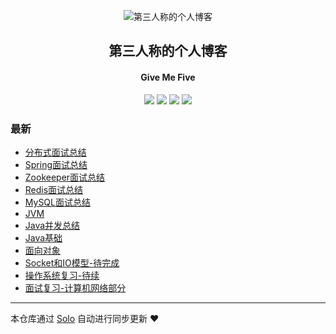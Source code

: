 <p align="center"><img alt="第三人称的个人博客" src="https://static.b3log.org/images/brand/solo-32.png"></p><h2 align="center">
第三人称的个人博客
</h2>

<h4 align="center">Give Me Five</h4>
<p align="center"><a title="第三人称的个人博客" target="_blank" href="https://github.com/wangwei1222/solo-blog"><img src="https://img.shields.io/github/last-commit/wangwei1222/solo-blog.svg?style=flat-square&color=FF9900"></a>
<a title="GitHub repo size in bytes" target="_blank" href="https://github.com/wangwei1222/solo-blog"><img src="https://img.shields.io/github/repo-size/wangwei1222/solo-blog.svg?style=flat-square"></a>
<a title="Solo Version" target="_blank" href="https://github.com/b3log/solo/releases"><img src="https://img.shields.io/badge/solo-3.6.5-f1e05a.svg?style=flat-square&color=blueviolet"></a>
<a title="Hits" target="_blank" href="https://github.com/b3log/hits"><img src="https://hits.b3log.org/wangwei1222/solo-blog.svg"></a></p>

### 最新

* [分布式面试总结](https://www.yanhan.space/articles/2019/09/23/1569243002322.html)
* [Spring面试总结](https://www.yanhan.space/articles/2019/09/23/1569242978787.html)
* [Zookeeper面试总结](https://www.yanhan.space/articles/2019/09/23/1569242948877.html)
* [Redis面试总结](https://www.yanhan.space/articles/2019/09/23/1569242912402.html)
* [MySQL面试总结](https://www.yanhan.space/articles/2019/09/23/1569242886340.html)
* [JVM](https://www.yanhan.space/articles/2019/09/23/1569242856550.html)
* [Java并发总结](https://www.yanhan.space/articles/2019/09/23/1569242830394.html)
* [Java基础](https://www.yanhan.space/articles/2019/09/23/1569242800535.html)
* [面向对象](https://www.yanhan.space/articles/2019/09/23/1569242751215.html)
* [Socket和IO模型-待完成](https://www.yanhan.space/articles/2019/09/23/1569242728710.html)
* [操作系统复习-待续](https://www.yanhan.space/articles/2019/09/23/1569242678174.html)
* [面试复习-计算机网络部分](https://www.yanhan.space/articles/2019/09/22/1569154228579.html)



---

本仓库通过 [Solo](https://github.com/b3log/solo) 自动进行同步更新 ❤️ 